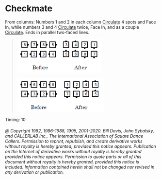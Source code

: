 
# Checkmate

From columns: Numbers 1 and 2 in each column [Circulate](../b1/circulate.md) 4 spots and Face In, while
numbers 3 and 4 [Circulate](../b1/circulate.md) twice, Face In, and as a couple
[Circulate](../b1/circulate.md). Ends in parallel two-faced lines.

> 
> ![alt](checkmate_1a.png)![alt](checkmate_1b.png)
> 
> ![alt](checkmate_2a.png)![alt](checkmate_2b.png)
>

Timing: 10

###### @ Copyright 1982, 1986-1988, 1995, 2001-2020. Bill Davis, John Sybalsky, and CALLERLAB Inc., The International Association of Square Dance Callers. Permission to reprint, republish, and create derivative works without royalty is hereby granted, provided this notice appears. Publication on the Internet of derivative works without royalty is hereby granted provided this notice appears. Permission to quote parts or all of this document without royalty is hereby granted, provided this notice is included. Information contained herein shall not be changed nor revised in any derivation or publication.
